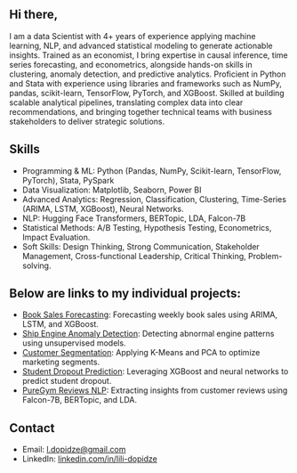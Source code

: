 ## Hi there, 

I am a data Scientist with 4+ years of experience applying machine learning, NLP, and advanced statistical modeling to generate actionable insights. Trained as an economist, I bring expertise in causal inference, time series forecasting, and econometrics, alongside hands-on skills in clustering, anomaly detection, and predictive analytics. Proficient in Python and Stata with experience using libraries and frameworks such as NumPy, pandas, scikit-learn, TensorFlow, PyTorch, and XGBoost. Skilled at building scalable analytical pipelines, translating complex data into clear recommendations, and bringing together technical teams with business stakeholders to deliver strategic solutions. 

## Skills
- Programming & ML: Python (Pandas, NumPy, Scikit-learn, TensorFlow, PyTorch), Stata, PySpark
- Data Visualization: Matplotlib, Seaborn, Power BI
- Advanced Analytics: Regression, Classification, Clustering, Time-Series (ARIMA, LSTM, XGBoost), Neural Networks.
- NLP: Hugging Face Transformers, BERTopic, LDA, Falcon-7B
- Statistical Methods: A/B Testing, Hypothesis Testing, Econometrics, Impact Evaluation.
- Soft Skills: Design Thinking, Strong Communication, Stakeholder Management, Cross-functional Leadership, Critical Thinking, Problem-solving. 


## Below are links to my individual projects:

- [Book Sales Forecasting](https://github.com/LiliDopidze/book-sales-forecasting): Forecasting weekly book sales using ARIMA, LSTM, and XGBoost.  
- [Ship Engine Anomaly Detection](https://github.com/LiliDopidze/ship-engine-anomaly-detection): Detecting abnormal engine patterns using unsupervised models.  
- [Customer Segmentation](https://github.com/LiliDopidze/customer-segmentation): Applying K-Means and PCA to optimize marketing segments.  
- [Student Dropout Prediction](https://github.com/LiliDopidze/student-dropout-prediction): Leveraging XGBoost and neural networks to predict student dropout.  
- [PureGym Reviews NLP](https://github.com/LiliDopidze/puregym-reviews-nlp): Extracting insights from customer reviews using Falcon-7B, BERTopic, and LDA.  

## Contact
- Email: l.dopidze@gmail.com
- LinkedIn: [linkedin.com/in/lili-dopidze](https://www.linkedin.com/in/lili-dopidze)
